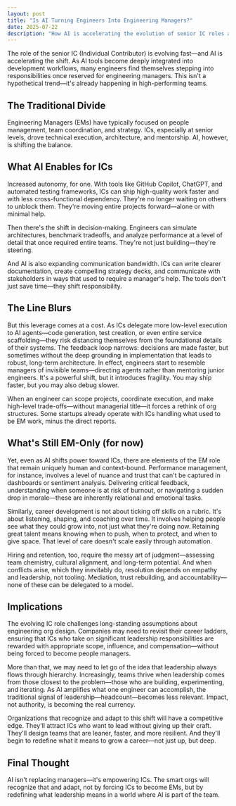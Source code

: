 ```yaml
---
layout: post
title: "Is AI Turning Engineers Into Engineering Managers?"
date: 2025-07-22
description: "How AI is accelerating the evolution of senior IC roles and blurring the line between individual contributors and engineering managers"
---
```


The role of the senior IC (Individual Contributor) is evolving fast—and AI is
accelerating the shift. As AI tools become deeply integrated into development
workflows, many engineers find themselves stepping into responsibilities once
reserved for engineering managers. This isn't a hypothetical trend—it's already
happening in high-performing teams.

## The Traditional Divide

Engineering Managers (EMs) have typically focused on people management, team
coordination, and strategy. ICs, especially at senior levels, drove technical
execution, architecture, and mentorship. AI, however, is shifting the balance.

## What AI Enables for ICs

Increased autonomy, for one. With tools like GitHub Copilot, ChatGPT, and
automated testing frameworks, ICs can ship high-quality work faster and with
less cross-functional dependency. They're no longer waiting on others to unblock
them. They're moving entire projects forward—alone or with minimal help.

Then there's the shift in decision-making. Engineers can simulate architectures,
benchmark tradeoffs, and analyze performance at a level of detail that once
required entire teams. They're not just building—they're steering.

And AI is also expanding communication bandwidth. ICs can write clearer
documentation, create compelling strategy decks, and communicate with
stakeholders in ways that used to require a manager's help. The tools don't just
save time—they shift responsibility.

## The Line Blurs

But this leverage comes at a cost. As ICs delegate more low-level execution to
AI agents—code generation, test creation, or even entire service
scaffolding—they risk distancing themselves from the foundational details of
their systems. The feedback loop narrows: decisions are made faster, but
sometimes without the deep grounding in implementation that leads to robust,
long-term architecture. In effect, engineers start to resemble managers of
invisible teams—directing agents rather than mentoring junior engineers. It's a
powerful shift, but it introduces fragility. You may ship faster, but you may
also debug slower.

When an engineer can scope projects, coordinate execution, and make high-level
trade-offs—without managerial title—it forces a rethink of org structures. Some
startups already operate with ICs handling what used to be EM work, minus the
direct reports.

## What's Still EM-Only (for now)

Yet, even as AI shifts power toward ICs, there are elements of the EM role that
remain uniquely human and context-bound. Performance management, for instance,
involves a level of nuance and trust that can't be captured in dashboards or
sentiment analysis. Delivering critical feedback, understanding when someone is
at risk of burnout, or navigating a sudden drop in morale—these are inherently
relational and emotional tasks.

Similarly, career development is not about ticking off skills on a rubric. It's
about listening, shaping, and coaching over time. It involves helping people see
what they could grow into, not just what they're doing now. Retaining great
talent means knowing when to push, when to protect, and when to give space. That
level of care doesn't scale easily through automation.

Hiring and retention, too, require the messy art of judgment—assessing team
chemistry, cultural alignment, and long-term potential. And when conflicts
arise, which they inevitably do, resolution depends on empathy and leadership,
not tooling. Mediation, trust rebuilding, and accountability—none of these can
be delegated to a model.

## Implications

The evolving IC role challenges long-standing assumptions about engineering org
design. Companies may need to revisit their career ladders, ensuring that ICs
who take on significant leadership responsibilities are rewarded with
appropriate scope, influence, and compensation—without being forced to become
people managers.

More than that, we may need to let go of the idea that leadership always flows
through hierarchy. Increasingly, teams thrive when leadership comes from those
closest to the problem—those who are building, experimenting, and iterating. As
AI amplifies what one engineer can accomplish, the traditional signal of
leadership—headcount—becomes less relevant. Impact, not authority, is becoming
the real currency.

Organizations that recognize and adapt to this shift will have a competitive
edge. They'll attract ICs who want to lead without giving up their craft.
They'll design teams that are leaner, faster, and more resilient. And they'll
begin to redefine what it means to grow a career—not just up, but deep.

## Final Thought

AI isn't replacing managers—it's empowering ICs. The smart orgs will recognize
that and adapt, not by forcing ICs to become EMs, but by redefining what
leadership means in a world where AI is part of the team.
